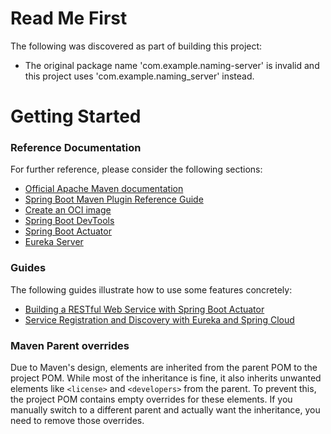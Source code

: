 # Read Me First
The following was discovered as part of building this project:

* The original package name 'com.example.naming-server' is invalid and this project uses 'com.example.naming_server' instead.

# Getting Started

### Reference Documentation
For further reference, please consider the following sections:

* [Official Apache Maven documentation](https://maven.apache.org/guides/index.html)
* [Spring Boot Maven Plugin Reference Guide](https://docs.spring.io/spring-boot/3.4.2/maven-plugin)
* [Create an OCI image](https://docs.spring.io/spring-boot/3.4.2/maven-plugin/build-image.html)
* [Spring Boot DevTools](https://docs.spring.io/spring-boot/3.4.2/reference/using/devtools.html)
* [Spring Boot Actuator](https://docs.spring.io/spring-boot/3.4.2/reference/actuator/index.html)
* [Eureka Server](https://docs.spring.io/spring-cloud-netflix/reference/spring-cloud-netflix.html#spring-cloud-eureka-server)

### Guides
The following guides illustrate how to use some features concretely:

* [Building a RESTful Web Service with Spring Boot Actuator](https://spring.io/guides/gs/actuator-service/)
* [Service Registration and Discovery with Eureka and Spring Cloud](https://spring.io/guides/gs/service-registration-and-discovery/)

### Maven Parent overrides

Due to Maven's design, elements are inherited from the parent POM to the project POM.
While most of the inheritance is fine, it also inherits unwanted elements like `<license>` and `<developers>` from the parent.
To prevent this, the project POM contains empty overrides for these elements.
If you manually switch to a different parent and actually want the inheritance, you need to remove those overrides.

